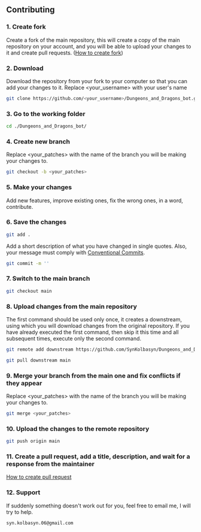 ## Contributing

### 1. Create fork
Create a fork of the main repository, this will create a copy of the main repository on your account, and you will be able to upload your changes to it and create pull requests.
([How to create fork](https://docs.github.com/ru/pull-requests/collaborating-with-pull-requests/working-with-forks/fork-a-repo))

### 2. Download
Download the repository from your fork to your computer so that you can add your changes to it.
Replace <your_username> with your user's name
```Bash
git clone https://github.com/<your_username>/Dungeons_and_Dragons_bot.git
```

### 3. Go to the working folder
```Bash
cd ./Dungeons_and_Dragons_bot/
```

### 4. Create new branch
Replace <your_patches> with the name of the branch you will be making your changes to.
```Bash
git checkout -b <your_patches>
```

### 5. Make your changes
Add new features, improve existing ones, fix the wrong ones, in a word, contribute.

### 6. Save the changes
```Bash
git add .
```
Add a short description of what you have changed in single quotes.
Also, your message must comply with [Conventional Commits](https://www.conventionalcommits.org/en/v1.0.0/).
```Bash
git commit -m ''
```

### 7. Switch to the main branch
```Bash
git checkout main
```

### 8. Upload changes from the main repository
The first command should be used only once, it creates a downstream, using which you will download changes from the original repository.
If you have already executed the first command, then skip it this time and all subsequent times, execute only the second command.
```Bash
git remote add downstream https://github.com/SynKolbasyn/Dungeons_and_Dragons_bot.git
```
```Bash
git pull downstream main
```

### 9. Merge your branch from the main one and fix conflicts if they appear
Replace <your_patches> with the name of the branch you will be making your changes to.
```Bash
git merge <your_patches>
```

### 10. Upload the changes to the remote repository
```Bash
git push origin main
```

### 11. Create a pull request, add a title, description, and wait for a response from the maintainer
[How to create pull request](https://docs.github.com/en/pull-requests/collaborating-with-pull-requests/proposing-changes-to-your-work-with-pull-requests/creating-a-pull-request)

### 12. Support
If suddenly something doesn't work out for you, feel free to email me, I will try to help.
```
syn.kolbasyn.06@gmail.com
```
